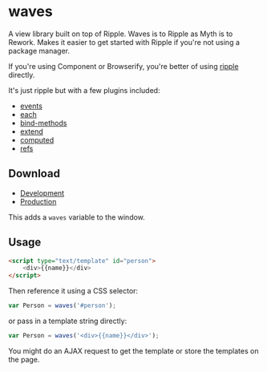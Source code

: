 # waves

A view library built on top of Ripple. Waves is to Ripple as Myth is to Rework. Makes it easier to get started with Ripple if you're not using a package manager.

If you're using Component or Browserify, you're better of using [ripple](https://github.com/ripplejs/ripple) directly.

It's just ripple but with a few plugins included:

* [events](https://github.com/ripplejs/events)
* [each](https://github.com/ripplejs/each)
* [bind-methods](https://github.com/ripplejs/bind-methods)
* [extend](https://github.com/ripplejs/extend)
* [computed](https://github.com/ripplejs/computed)
* [refs](https://github.com/ripplejs/refs)

## Download

* [Development](https://raw.githubusercontent.com/ripplejs/waves/master/dist/waves.js)
* [Production](https://raw.githubusercontent.com/ripplejs/waves/master/dist/waves.min.js)

This adds a `waves` variable to the window. 

## Usage

```html
<script type="text/template" id="person">
    <div>{{name}}</div>
</script>
```

Then reference it using a CSS selector: 

```js
var Person = waves('#person');
```

or pass in a template string directly:

```js
var Person = waves('<div>{{name}}</div>');
```

You might do an AJAX request to get the template or store the templates on the page.